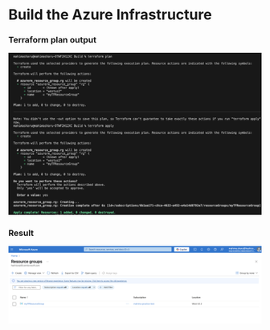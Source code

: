 # Build the Azure Infrastructure

### Terraform plan output
![tf](https://github.com/mahimasharu2208/Azure-ops-tf/blob/main/Build/Screenshots/Azure%20output.png)

### Result
![result](https://github.com/mahimasharu2208/Azure-ops-tf/blob/main/Build/Screenshots/UI%20output.png)
